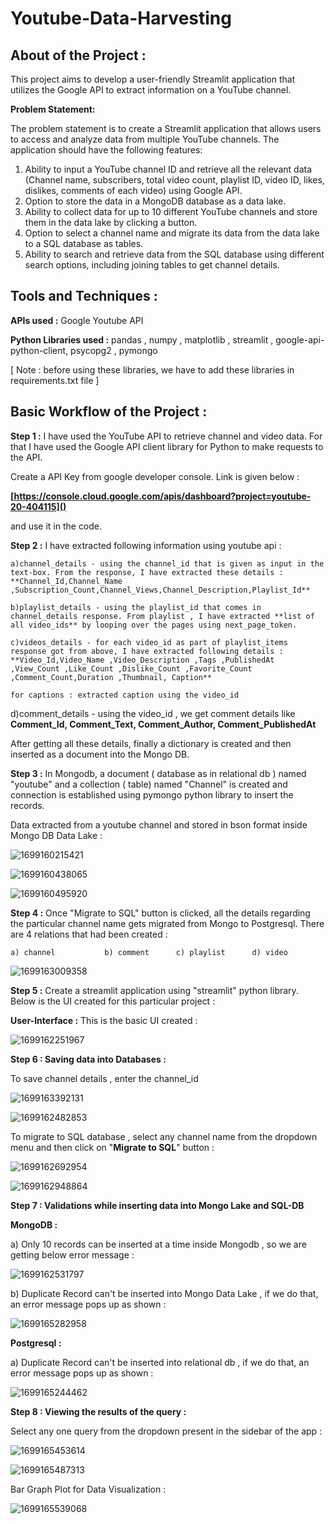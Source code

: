 # Youtube-Data-Harvesting

## **About of the Project :**

This project aims to develop a user-friendly Streamlit application that utilizes the Google API to extract information on a YouTube channel.

**Problem Statement:**

The problem statement is to create a Streamlit application that allows users to access and analyze data from multiple YouTube channels. The application should have the following features:

1. Ability to input a YouTube channel ID and retrieve all the relevant data (Channel name, subscribers, total video count, playlist ID, video ID, likes, dislikes, comments of each video) using Google API.
2. Option to store the data in a MongoDB database as a data lake.
3. Ability to collect data for up to 10 different YouTube channels and store them in the data lake by clicking a button.
4. Option to select a channel name and migrate its data from the data lake to a SQL database as tables.
5. Ability to search and retrieve data from the SQL database using different search options, including joining tables to get channel details.

## Tools and Techniques :


**APIs used :** Google Youtube API

**Python Libraries used :**  pandas , numpy , matplotlib , streamlit , google-api-python-client, psycopg2 , pymongo

[ Note : before using these libraries, we have to add these libraries in requirements.txt file ]


## Basic Workflow of the Project :

**Step 1 :** I have used the YouTube API to retrieve channel and video data. For that I have used the Google API client library for Python to make requests to the API.

Create a API Key from google developer console. Link is given below :

   **[https://console.cloud.google.com/apis/dashboard?project=youtube-20-404115]()**

and use it in the code.


**Step 2 :** I have extracted following information using youtube api :

    a)channel_details - using the channel_id that is given as input in the text-box. From the response, I have extracted these details : **Channel_Id,Channel_Name ,Subscription_Count,Channel_Views,Channel_Description,Playlist_Id**

    b)playlist_details - using the playlist_id that comes in channel_details response. From playlist , I have extracted **list of all video_ids** by looping over the pages using next_page_token.

    c)videos_details - for each video_id as part of playlist_items response got from above, I have extracted following details : **Video_Id,Video_Name ,Video_Description ,Tags ,PublishedAt ,View_Count ,Like_Count ,Dislike_Count ,Favorite_Count ,Comment_Count,Duration ,Thumbnail, Caption**

    for captions : extracted caption using the video_id
   d)comment_details - using the video_id , we get comment details like **Comment_Id, Comment_Text, Comment_Author, Comment_PublishedAt**

After getting all these details, finally a dictionary is created and then inserted as a document into the Mongo DB.


**Step 3 :**  In Mongodb, a document ( database as in relational db ) named "youtube" and a collection ( table) named "Channel" is created and connection is established using pymongo python library to insert the records.

Data extracted from a youtube channel and stored in bson format inside Mongo DB Data Lake :

![1699160215421](image/README/1699160215421.png)

![1699160438065](image/README/1699160438065.png)

![1699160495920](image/README/1699160495920.png)


**Step 4 :** Once "Migrate to SQL" button is clicked, all the details regarding the particular channel name gets migrated from Mongo to Postgresql. There are 4 relations that had been created :

    a) channel           b) comment      c) playlist      d) video

![1699163009358](image/README/1699163009358.png)


**Step 5 :**  Create a streamlit application using "streamlit" python library. Below is the UI created for this particular project :

**User-Interface :**   This is the basic UI created :

![1699162251967](image/README/1699162251967.png)


**Step 6 : Saving data into Databases :**

To save channel details , enter the channel_id 

![1699163392131](image/README/1699163392131.png)

![1699162482853](image/README/1699162482853.png)



To migrate to SQL database , select any channel name from the dropdown menu and then click on "**Migrate to SQL**" button :

![1699162692954](image/README/1699162692954.png)

![1699162948864](image/README/1699162948864.png)



**Step 7 : Validations while inserting data into Mongo Lake and SQL-DB**

**MongoDB :**

a) Only 10 records can be inserted at a time inside Mongodb , so we are getting below error message :

![1699162531797](image/README/1699162531797.png)

b) Duplicate Record can't be inserted into Mongo Data Lake , if we do that, an error message pops up as shown :

![1699165282958](image/README/1699165282958.png)

**Postgresql :**

a) Duplicate Record can't be inserted into relational db , if we do that, an error message pops up as shown :

![1699165244462](image/README/1699165244462.png)


**Step 8 : Viewing the results of the query :**

Select any one query from the dropdown present in the sidebar of the app :

![1699165453614](image/README/1699165453614.png)

![1699165487313](image/README/1699165487313.png)

Bar Graph Plot for Data Visualization :

![1699165539068](image/README/1699165539068.png)
